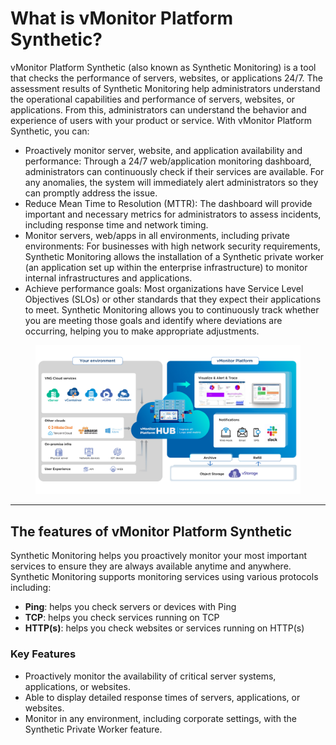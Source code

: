 # What is vMonitor Platform Synthetic?

vMonitor Platform Synthetic (also known as Synthetic Monitoring) is a tool that checks the performance of servers, websites, or applications 24/7. The assessment results of Synthetic Monitoring help administrators understand the operational capabilities and performance of servers, websites, or applications. From this, administrators can understand the behavior and experience of users with your product or service. With vMonitor Platform Synthetic, you can:

* Proactively monitor server, website, and application availability and performance: Through a 24/7 web/application monitoring dashboard, administrators can continuously check if their services are available. For any anomalies, the system will immediately alert administrators so they can promptly address the issue.
* Reduce Mean Time to Resolution (MTTR): The dashboard will provide important and necessary metrics for administrators to assess incidents, including response time and network timing.
* Monitor servers, web/apps in all environments, including private environments: For businesses with high network security requirements, Synthetic Monitoring allows the installation of a Synthetic private worker (an application set up within the enterprise infrastructure) to monitor internal infrastructures and applications.
* Achieve performance goals: Most organizations have Service Level Objectives (SLOs) or other standards that they expect their applications to meet. Synthetic Monitoring allows you to continuously track whether you are meeting those goals and identify where deviations are occurring, helping you to make appropriate adjustments.

<figure><img src="../../../.gitbook/assets/image (28) (1) (1) (1) (1) (1) (1) (1).png" alt=""><figcaption></figcaption></figure>

***

## The features of vMonitor Platform Synthetic <a href="#vmonitorplatformsyntheticlagi-cacchucnangchinhcuavmonitorplatformsynthetic" id="vmonitorplatformsyntheticlagi-cacchucnangchinhcuavmonitorplatformsynthetic"></a>

Synthetic Monitoring helps you proactively monitor your most important services to ensure they are always available anytime and anywhere. Synthetic Monitoring supports monitoring services using various protocols including:

* **Ping**: helps you check servers or devices with Ping
* **TCP**: helps you check services running on TCP
* **HTTP(s)**: helps you check websites or services running on HTTP(s)

### Key Features

* Proactively monitor the availability of critical server systems, applications, or websites.
* Able to display detailed response times of servers, applications, or websites.
* Monitor in any environment, including corporate settings, with the Synthetic Private Worker feature.
